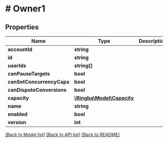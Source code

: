 # # Owner1

## Properties

Name | Type | Description | Notes
------------ | ------------- | ------------- | -------------
**accountId** | **string** |  |
**id** | **string** |  |
**userIds** | **string[]** |  |
**canPauseTargets** | **bool** |  |
**canSetConcurrencyCaps** | **bool** |  |
**canDisputeConversions** | **bool** |  |
**capacity** | [**\Ringba\Model\Capacity**](Capacity.md) |  |
**name** | **string** |  |
**enabled** | **bool** |  |
**version** | **int** |  |

[[Back to Model list]](../../README.md#models) [[Back to API list]](../../README.md#endpoints) [[Back to README]](../../README.md)
